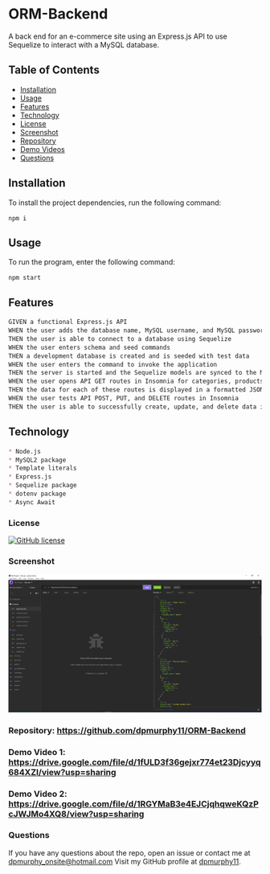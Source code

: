 # ORM-Backend
A back end for an e-commerce site using an Express.js API to use Sequelize to interact with a MySQL database.
## Table of Contents
* [Installation](#installation)
* [Usage](#usage)
* [Features](#features)
* [Technology](#technology)
* [License](#license)
* [Screenshot](#screenshot)
* [Repository](#repository-httpsgithubcomdpmurphy11orm-backend)
* [Demo Videos](#questions)
* [Questions](#questions)
## Installation
  To install the project dependencies, run the following command:
  ```
  npm i
  ```
## Usage
  To run the program, enter the following command:
  ```
  npm start
  ```
## Features
```md
GIVEN a functional Express.js API
WHEN the user adds the database name, MySQL username, and MySQL password to an environment variable file
THEN the user is able to connect to a database using Sequelize
WHEN the user enters schema and seed commands
THEN a development database is created and is seeded with test data
WHEN the user enters the command to invoke the application
THEN the server is started and the Sequelize models are synced to the MySQL database
WHEN the user opens API GET routes in Insomnia for categories, products, or tags
THEN the data for each of these routes is displayed in a formatted JSON
WHEN the user tests API POST, PUT, and DELETE routes in Insomnia
THEN the user is able to successfully create, update, and delete data in the database
```
## Technology
```md
* Node.js
* MySQL2 package
* Template literals
* Express.js
* Sequelize package
* dotenv package
* Async Await
```
### License
[![GitHub license](https://img.shields.io/github/license/dpmurphy11/Team-Profile-Generator?style=plastic)](https://github.com/dpmurphy11/ORM-Backend/blob/main/LICENSE)
### Screenshot
![Application screenshot](./assets/orm_backend.png)
### Repository: <https://github.com/dpmurphy11/ORM-Backend>
### Demo Video 1: <https://drive.google.com/file/d/1fULD3f36gejxr774et23Djcyyq684XZI/view?usp=sharing>
### Demo Video 2: <https://drive.google.com/file/d/1RGYMaB3e4EJCjqhqweKQzPcJWJMo4XQ8/view?usp=sharing>
### Questions
  If you have any questions about the repo, open an issue or contact me at dpmurphy_onsite@hotmail.com
  Visit my GitHub profile at [dpmurphy11](https://github.com/dpmurphy11/).
